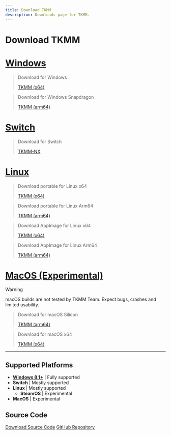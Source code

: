 ```yaml
---
title: Download TKMM
description: Downloads page for TKMM.
---
```


<script src="../scripts/helpers.js">
</script>

# Download TKMM

# [Windows](#tab/windows)

> Download for Windows
> 
> <div id="download-btns">
>  <a class="download-btn" id="download-windows" onclick="ReturnToPage('/downloads/zip')" href="https://github.com/TKMM-Team/Tkmm/releases/latest/download/Tkmm-win-x64.zip">TKMM (x64)</a>
> </div>

> Download for Windows Snapdragon
> 
> <div id="download-btns">
>   <a class="download-btn" id="download-windows" onclick="ReturnToPage('/downloads/zip')" href="https://github.com/TKMM-Team/Tkmm/releases/latest/download/Tkmm-win-arm64.zip">TKMM (arm64)</a>
> </div>

# [Switch](#tab/switch)

> Download for Switch
> 
> <div id="download-btns">
>  <a class="download-btn" id="download-switch" onclick="ReturnToPage('/downloads/switch')" href="https://github.com/TKMM-Team/Tkmm/releases/latest/download/Tkmm-linux-x64.zip">TKMM-NX</a>
> </div>

# [Linux](#tab/linux)

> Download portable for Linux x64
> 
> <div id="download-btns">
>  <a class="download-btn" id="download-linux" onclick="ReturnToPage('/downloads/zip')" href="https://github.com/TKMM-Team/Tkmm/releases/latest/download/Tkmm-linux-x64.zip">TKMM (x64)</a>
> </div>

> Download portable for Linux Arm64
> 
> <div id="download-btns">
>   <a class="download-btn" id="download-linux" onclick="ReturnToPage('/downloads/zip')" href="https://github.com/TKMM-Team/Tkmm/releases/latest/download/Tkmm-linux-arm64.zip">TKMM (arm64)</a>
> </div>

> Download AppImage for Linux x64
>
> <div id="download-btns">
>   <a class="download-btn" id="download-linux" onclick="ReturnToPage('/downloads/app-image')" href="https://github.com/TKMM-Team/Tkmm/releases/latest/download/Tkmm-linux-x64.AppImage">TKMM (x64)</a>
> </div>

> Download AppImage for Linux Arm64
>
> <div id="download-btns">
>   <a class="download-btn" id="download-linux" onclick="ReturnToPage('/downloads/app-image')" href="https://github.com/TKMM-Team/Tkmm/releases/latest/download/Tkmm-linux-arm64.AppImage">TKMM (arm64)</a>
> </div>

# [MacOS (Experimental)](#tab/macos)

> [!WARNING]
> macOS builds are not tested by TKMM Team. Expect bugs, crashes and limited usability.

> Download for macOS Silicon
> 
> <div id="download-btns">
>   <a class="download-btn" id="download-macos" onclick="ReturnToPage('/downloads/zip')" href="https://github.com/TKMM-Team/Tkmm/releases/latest/download/Tkmm-osx-arm64.zip">TKMM (arm64)</a>
> </div>

> Download for macOS x64
> 
> <div id="download-btns">
>  <a class="download-btn" id="download-macos" onclick="ReturnToPage('/downloads/zip')" href="https://github.com/TKMM-Team/Tkmm/releases/latest/download/Tkmm-osx-x64.zip">TKMM (x64)</a>
> </div>

---

## Supported Platforms

- **[Windows 8.1+](https://docs.avaloniaui.net/docs/faq#what-versions-of-windows-are-supported)** | Fully supported
- **Switch** | Mostly supported
- **Linux** | Mostly supported
  - **SteamOS** | Experimental
- **MacOS** | Experimental

## Source Code

<div id="download-btns">
  <a class="download-btn" id="download-src" href="https://github.com/TKMM-Team/Tkmm/archive/refs/heads/master.zip">Download Source Code</a>
  <a class="download-btn" id="download-src" href="https://github.com/TKMM-Team/Tkmm">GitHub Repository</a>
</div>
